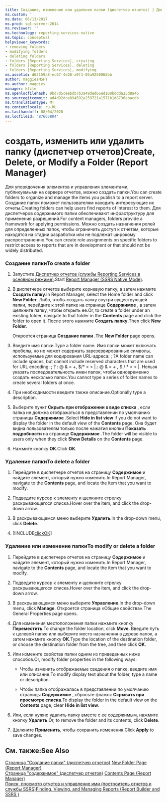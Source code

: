 ```yaml
---
title: Создание, изменение или удаление папки (диспетчер отчетов) | Документы Майкрософт
ms.custom: ''
ms.date: 06/13/2017
ms.prod: sql-server-2014
ms.reviewer: ''
ms.technology: reporting-services-native
ms.topic: conceptual
helpviewer_keywords:
- removing folders
- modifying folders
- deleting folders
- folders [Reporting Services], creating
- folders [Reporting Services], deleting
- folders [Reporting Services], modifying
ms.assetid: d62159a8-ec67-4e28-a9f1-05a9250065bb
author: maggiesMSFT
ms.author: maggies
manager: kfile
ms.openlocfilehash: 9bd7d5ceebdb7b3a48ded66ed108bddda25d8a46
ms.sourcegitcommit: ad4d92dce894592a259721a1571b1d8736abacdb
ms.translationtype: MT
ms.contentlocale: ru-RU
ms.lasthandoff: 08/04/2020
ms.locfileid: "87665804"
---
```

# <a name="create-delete-or-modify-a-folder-report-manager"></a><span data-ttu-id="48d27-102">создать, изменить или удалить папку (диспетчер отчетов)</span><span class="sxs-lookup"><span data-stu-id="48d27-102">Create, Delete, or Modify a Folder (Report Manager)</span></span>
  <span data-ttu-id="48d27-103">Для упорядочения элементов и управления элементами, публикуемыми на сервере отчетов, можно создать папки.</span><span class="sxs-lookup"><span data-stu-id="48d27-103">You can create folders to organize and manage the items you publish to a report server.</span></span> <span data-ttu-id="48d27-104">Создание папок поможет пользователям находить интересующие их отчеты.</span><span class="sxs-lookup"><span data-stu-id="48d27-104">Creating folders can help users find reports of interest to them.</span></span> <span data-ttu-id="48d27-105">Для диспетчеров содержимого папки обеспечивают инфраструктуру для применения разрешений.</span><span class="sxs-lookup"><span data-stu-id="48d27-105">For content managers, folders provide a framework for applying permissions.</span></span> <span data-ttu-id="48d27-106">Можно создать назначения ролей для определенных папок, чтобы ограничить доступ к отчетам, которые находятся на стадии разработки или не подлежат широкому распространению.</span><span class="sxs-lookup"><span data-stu-id="48d27-106">You can create role assignments on specific folders to restrict access to reports that are in development or that should not be widely distributed.</span></span>  
  
### <a name="to-create-a-folder"></a><span data-ttu-id="48d27-107">Создание папки</span><span class="sxs-lookup"><span data-stu-id="48d27-107">To create a folder</span></span>  
  
1.  <span data-ttu-id="48d27-108">Запустите [Диспетчер отчетов (службы Reporting Services в основном режиме)](../report-manager-ssrs-native-mode.md).</span><span class="sxs-lookup"><span data-stu-id="48d27-108">Start [Report Manager  &#40;SSRS Native Mode&#41;](../report-manager-ssrs-native-mode.md).</span></span>  
  
2.  <span data-ttu-id="48d27-109">В диспетчере отчетов выберите корневую папку, а затем нажмите **Создать папку**.</span><span class="sxs-lookup"><span data-stu-id="48d27-109">In Report Manager, select the Home folder and click **New Folder**.</span></span> <span data-ttu-id="48d27-110">Либо, чтобы создать папку внутри существующей папки, перейдите к этой папке на странице **Содержимое** , а затем щелкните папку, чтобы открыть ее.</span><span class="sxs-lookup"><span data-stu-id="48d27-110">Or, to create a folder under an existing folder, navigate to that folder in the **Contents** page and click the folder to open it.</span></span> <span data-ttu-id="48d27-111">После этого нажмите **Создать папку**.</span><span class="sxs-lookup"><span data-stu-id="48d27-111">Then click **New Folder**.</span></span>  
  
     <span data-ttu-id="48d27-112">Откроется страница **Создание папки** .</span><span class="sxs-lookup"><span data-stu-id="48d27-112">The **New Folder** page opens.</span></span>  
  
3.  <span data-ttu-id="48d27-113">Введите имя папки.</span><span class="sxs-lookup"><span data-stu-id="48d27-113">Type a folder name.</span></span> <span data-ttu-id="48d27-114">Имя папки может включать пробелы, но не может содержать зарезервированные символы, используемые для кодирования URL-адреса: ; ?</span><span class="sxs-lookup"><span data-stu-id="48d27-114">A folder name can include spaces, but cannot include reserved characters that are used for URL encoding: ; ?</span></span> <span data-ttu-id="48d27-115">: \@ & = +, $/\* \< > |.</span><span class="sxs-lookup"><span data-stu-id="48d27-115">: \@ & = + , $ / \* \< > |.</span></span> <span data-ttu-id="48d27-116">Нельзя указать последовательность имен папок, чтобы одновременно создать несколько папок.</span><span class="sxs-lookup"><span data-stu-id="48d27-116">You cannot type a series of folder names to create several folders at once.</span></span>  
  
4.  <span data-ttu-id="48d27-117">При необходимости введите также описание.</span><span class="sxs-lookup"><span data-stu-id="48d27-117">Optionally type a description.</span></span>  
  
5.  <span data-ttu-id="48d27-118">Выберите пункт **Скрыть при отображении в виде списка** , если папка не должна отображаться в представлении по умолчанию страницы **Содержимое** .</span><span class="sxs-lookup"><span data-stu-id="48d27-118">Select **Hide in list view** if you do not want to display the folder in the default view of the **Contents** page.</span></span> <span data-ttu-id="48d27-119">Она будет видна пользователям только после нажатия кнопки **Показать подробности** на странице **Содержимое** .</span><span class="sxs-lookup"><span data-stu-id="48d27-119">The folder will be visible to users only when they click **Show Details** on the **Contents** page.</span></span>  
  
6.  <span data-ttu-id="48d27-120">Нажмите кнопку **ОК**.</span><span class="sxs-lookup"><span data-stu-id="48d27-120">Click **OK**.</span></span>  
  
### <a name="to-delete-a-folder"></a><span data-ttu-id="48d27-121">Удаление папки</span><span class="sxs-lookup"><span data-stu-id="48d27-121">To delete a folder</span></span>  
  
1.  <span data-ttu-id="48d27-122">Перейдите в диспетчере отчетов на страницу **Содержимое** и найдите элемент, который нужно изменить.</span><span class="sxs-lookup"><span data-stu-id="48d27-122">In Report Manager, navigate to the **Contents** page, and locate the item that you want to modify.</span></span>  
  
2.  <span data-ttu-id="48d27-123">Подведите курсор к элементу и щелкните стрелку раскрывающегося списка.</span><span class="sxs-lookup"><span data-stu-id="48d27-123">Hover over the item, and click the drop-down arrow.</span></span>  
  
3.  <span data-ttu-id="48d27-124">В раскрывающемся меню выберите **Удалить**.</span><span class="sxs-lookup"><span data-stu-id="48d27-124">In the drop-down menu, click **Delete**.</span></span>  
  
4.  [!INCLUDE[clickOK](../../includes/clickok-md.md)]  
  
### <a name="to-modify-or-delete-a-folder"></a><span data-ttu-id="48d27-125">Удаление или изменение папки</span><span class="sxs-lookup"><span data-stu-id="48d27-125">To modify or delete a folder</span></span>  
  
1.  <span data-ttu-id="48d27-126">Перейдите в диспетчере отчетов на страницу **Содержимое** и найдите элемент, который нужно изменить.</span><span class="sxs-lookup"><span data-stu-id="48d27-126">In Report Manager, navigate to the **Contents** page, and locate the item that you want to modify.</span></span>  
  
2.  <span data-ttu-id="48d27-127">Подведите курсор к элементу и щелкните стрелку раскрывающегося списка.</span><span class="sxs-lookup"><span data-stu-id="48d27-127">Hover over the item, and click the drop-down arrow.</span></span>  
  
3.  <span data-ttu-id="48d27-128">В раскрывающемся меню выберите **Управление**.</span><span class="sxs-lookup"><span data-stu-id="48d27-128">In the drop-down menu, click **Manage**.</span></span> <span data-ttu-id="48d27-129">Откроется страница «Общие свойства».</span><span class="sxs-lookup"><span data-stu-id="48d27-129">The General Properties page opens.</span></span>  
  
4.  <span data-ttu-id="48d27-130">Для изменения местоположения папки нажмите кнопку **Переместить**.</span><span class="sxs-lookup"><span data-stu-id="48d27-130">To change the folder location, click **Move**.</span></span> <span data-ttu-id="48d27-131">Введите путь к целевой папке или выберите место назначения в дереве папок, а затем нажмите кнопку **ОК**.</span><span class="sxs-lookup"><span data-stu-id="48d27-131">Type the location of the destination folder, or choose the destination folder from the tree, and then click **OK**.</span></span>  
  
5.  <span data-ttu-id="48d27-132">Или измените свойства папки одним из приведенных ниже способов.</span><span class="sxs-lookup"><span data-stu-id="48d27-132">Or, modify folder properties in the following ways:</span></span>  
  
    -   <span data-ttu-id="48d27-133">Чтобы изменить отображаемые сведения о папке, введите имя или описание.</span><span class="sxs-lookup"><span data-stu-id="48d27-133">To modify display text about the folder, type a name or description.</span></span>  
  
    -   <span data-ttu-id="48d27-134">Чтобы папка отображалась в представлении по умолчанию страницы **Содержимое** , сбросьте флажок **Скрывать при просмотре списка**.</span><span class="sxs-lookup"><span data-stu-id="48d27-134">To display the folder in the default view on the **Contents** page, clear **Hide in list view**.</span></span>  
  
6.  <span data-ttu-id="48d27-135">Или, если нужно удалить папку вместе с ее содержимым, нажмите кнопку **Удалить**.</span><span class="sxs-lookup"><span data-stu-id="48d27-135">Or, to remove the folder and its contents, click **Delete**.</span></span>  
  
7.  <span data-ttu-id="48d27-136">Щелкните **Применить**, чтобы сохранить изменения.</span><span class="sxs-lookup"><span data-stu-id="48d27-136">Click **Apply** to save changes.</span></span>  
  
## <a name="see-also"></a><span data-ttu-id="48d27-137">См. также:</span><span class="sxs-lookup"><span data-stu-id="48d27-137">See Also</span></span>  
 <span data-ttu-id="48d27-138">[Страница "Создание папки" &#40;диспетчер отчетов&#41;](../new-folder-page-report-manager.md) </span><span class="sxs-lookup"><span data-stu-id="48d27-138">[New Folder Page &#40;Report Manager&#41;](../new-folder-page-report-manager.md) </span></span>  
 <span data-ttu-id="48d27-139">[Страница "содержимое" &#40;диспетчер отчетов&#41;](../contents-page-report-manager.md) </span><span class="sxs-lookup"><span data-stu-id="48d27-139">[Contents Page &#40;Report Manager&#41;](../contents-page-report-manager.md) </span></span>  
 [<span data-ttu-id="48d27-140">Поиск, просмотр отчетов и управление ими (построитель отчетов и службы SSRS)</span><span class="sxs-lookup"><span data-stu-id="48d27-140">Finding, Viewing, and Managing Reports &#40;Report Builder and SSRS &#41;</span></span>](../report-builder/finding-viewing-and-managing-reports-report-builder-and-ssrs.md)  
  
  
